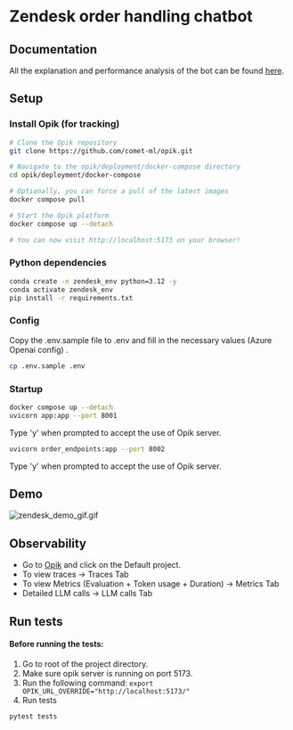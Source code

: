 # Zendesk order handling chatbot
## Documentation
All the explanation and performance analysis of the bot can be found [here](Documentation/doc.md).
## Setup

### Install Opik (for tracking)
```bash
# Clone the Opik repository
git clone https://github.com/comet-ml/opik.git

# Navigate to the opik/deployment/docker-compose directory
cd opik/deployment/docker-compose

# Optionally, you can force a pull of the latest images
docker compose pull

# Start the Opik platform
docker compose up --detach

# You can now visit http://localhost:5173 on your browser!
```
### Python dependencies


```bash
conda create -n zendesk_env python=3.12 -y
conda activate zendesk_env
pip install -r requirements.txt
```
### Config
Copy the .env.sample file to .env and fill in the necessary values (Azure Openai config) .

```bash
cp .env.sample .env
```
### Startup
```bash
docker compose up --detach
uvicorn app:app --port 8001
```
Type 'y' when prompted to accept the use of Opik server.
```bash
uvicorn order_endpoints:app --port 8002
```
Type 'y' when prompted to accept the use of Opik server.

## Demo
![zendesk_demo_gif.gif](demo_zendesk_chatbot_ffmpeg.gif)

## Observability
- Go to [Opik](http://http://localhost:5173/default/projects) and click on the Default project.
- To view traces -> Traces Tab
- To view Metrics (Evaluation + Token usage + Duration) -> Metrics Tab
- Detailed LLM calls -> LLM calls Tab


## Run tests
#### Before running the tests:
1. Go to root of the project directory.
2. Make sure opik server is running on port 5173.
3. Run the following command: ```export OPIK_URL_OVERRIDE="http://localhost:5173/"```
4. Run tests
```bash
pytest tests
```


